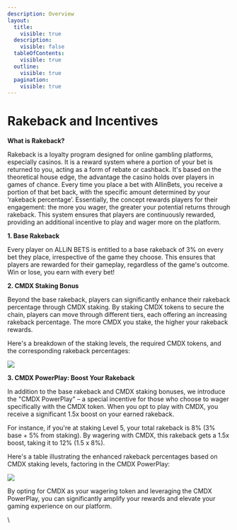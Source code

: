 ```yaml
---
description: Overview
layout:
  title:
    visible: true
  description:
    visible: false
  tableOfContents:
    visible: true
  outline:
    visible: true
  pagination:
    visible: true
---
```


# Rakeback and Incentives

**What is Rakeback?**

Rakeback is a loyalty program designed for online gambling platforms, especially casinos. It is a reward system where a portion of your bet is returned to you, acting as a form of rebate or cashback. It's based on the theoretical house edge, the advantage the casino holds over players in games of chance. Every time you place a bet with AllinBets, you receive a portion of that bet back, with the specific amount determined by your ‘rakeback percentage’. Essentially, the concept rewards players for their engagement: the more you wager, the greater your potential returns through rakeback. This system ensures that players are continuously rewarded, providing an additional incentive to play and wager more on the platform.

**1. Base Rakeback**&#x20;

Every player on ALLiN BETS is entitled to a base rakeback of 3% on every bet they place, irrespective of the game they choose. This ensures that players are rewarded for their gameplay, regardless of the game's outcome. Win or lose, you earn with every bet!

**2. CMDX Staking Bonus**

Beyond the base rakeback, players can significantly enhance their rakeback percentage through CMDX staking. By staking CMDX tokens to secure the chain, players can move through different tiers, each offering an increasing rakeback percentage. The more CMDX you stake, the higher your rakeback rewards.

Here's a breakdown of the staking levels, the required CMDX tokens, and the corresponding rakeback percentages:

![](https://lh6.googleusercontent.com/4MoqSY3z74o2V1q\_QKcWWU1cvqF-oknGNWYk\_ypBQFwK42hK6REDpUNhaPcEYmRcMq0x981lVlqpiMuIadWE-URJPty6IPpqzD-s-TeUKkspWH16xbL6JH\_dgIZY7inkJDXKO0iaAIFJLdPy1avuWYw)

**3. CMDX PowerPlay: Boost Your Rakeback**

In addition to the base rakeback and CMDX staking bonuses, we introduce the "CMDX PowerPlay" – a special incentive for those who choose to wager specifically with the CMDX token. When you opt to play with CMDX, you receive a significant 1.5x boost on your earned rakeback.

For instance, if you're at staking Level 5, your total rakeback is 8% (3% base + 5% from staking). By wagering with CMDX, this rakeback gets a 1.5x boost, taking it to 12% (1.5 x 8%).

Here's a table illustrating the enhanced rakeback percentages based on CMDX staking levels, factoring in the CMDX PowerPlay:

![](https://lh3.googleusercontent.com/ZsVOaPW-k3z\_Oj2Sq\_ssoRrKVELfy0AUv9EQ0HekGvF3r-747d-255fYdYIu7G8m7ub5XzdvGeBFOQiIf1CidAjxLTnNecVw2-X\_efzAXwOTOK7IVVFzYn-PgPyvX-rKD-KSDaB8bEtozfU6b7yg\_JU)

By opting for CMDX as your wagering token and leveraging the CMDX PowerPlay, you can significantly amplify your rewards and elevate your gaming experience on our platform.

\
